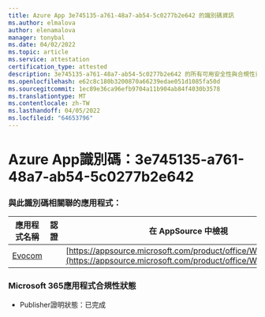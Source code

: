 ```yaml
---
title: Azure App 3e745135-a761-48a7-ab54-5c0277b2e642 的識別碼資訊
ms.author: elmalova
author: elenamalova
manager: tonybal
ms.date: 04/02/2022
ms.topic: article
ms.service: attestation
certification_type: attested
description: 3e745135-a761-48a7-ab54-5c0277b2e642 的所有可用安全性與合規性資訊。
ms.openlocfilehash: e62c8c180b3200870a66239edae051d1085fa50d
ms.sourcegitcommit: 1ec89e36ca96efb9704a11b904ab84f4030b3578
ms.translationtype: MT
ms.contentlocale: zh-TW
ms.lasthandoff: 04/05/2022
ms.locfileid: "64653796"
---
```

# <a name="azure-app-id-3e745135-a761-48a7-ab54-5c0277b2e642"></a>Azure App識別碼：3e745135-a761-48a7-ab54-5c0277b2e642


### <a name="apps-associated-with-this-id"></a>與此識別碼相關聯的應用程式：
| **應用程式名稱** | **認證** | **在 AppSource 中檢視** |
|--------------|---------------|-----------------------|
| [Evocom](../forward/WA200002050.md) |  | [https://appsource.microsoft.com/product/office/WA200002050](https://appsource.microsoft.com/product/office/WA200002050) |

### <a name="microsoft-365-app-compliance-status"></a>Microsoft 365應用程式合規性狀態
- Publisher證明狀態：已完成
